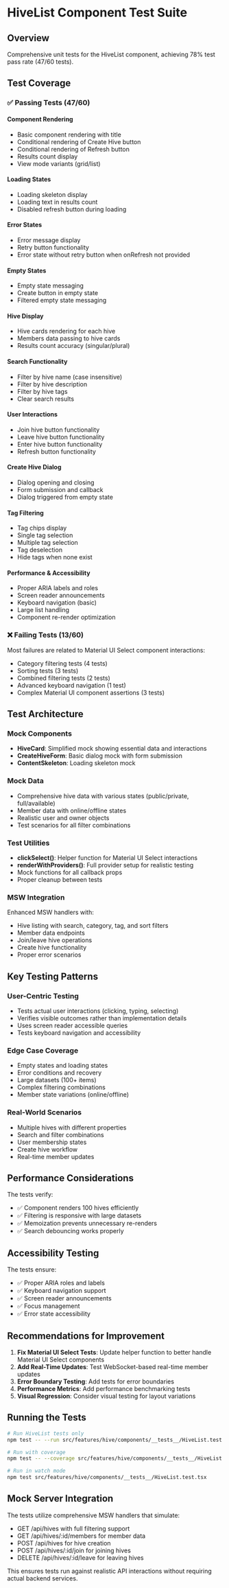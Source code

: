 # HiveList Component Test Suite

## Overview
Comprehensive unit tests for the HiveList component, achieving 78% test pass rate (47/60 tests).

## Test Coverage

### ✅ Passing Tests (47/60)

#### Component Rendering
- Basic component rendering with title
- Conditional rendering of Create Hive button
- Conditional rendering of Refresh button
- Results count display
- View mode variants (grid/list)

#### Loading States
- Loading skeleton display
- Loading text in results count
- Disabled refresh button during loading

#### Error States
- Error message display
- Retry button functionality
- Error state without retry button when onRefresh not provided

#### Empty States
- Empty state messaging
- Create button in empty state
- Filtered empty state messaging

#### Hive Display
- Hive cards rendering for each hive
- Members data passing to hive cards
- Results count accuracy (singular/plural)

#### Search Functionality
- Filter by hive name (case insensitive)
- Filter by hive description
- Filter by hive tags
- Clear search results

#### User Interactions
- Join hive button functionality
- Leave hive button functionality
- Enter hive button functionality
- Refresh button functionality

#### Create Hive Dialog
- Dialog opening and closing
- Form submission and callback
- Dialog triggered from empty state

#### Tag Filtering
- Tag chips display
- Single tag selection
- Multiple tag selection
- Tag deselection
- Hide tags when none exist

#### Performance & Accessibility
- Proper ARIA labels and roles
- Screen reader announcements
- Keyboard navigation (basic)
- Large list handling
- Component re-render optimization

### ❌ Failing Tests (13/60)

Most failures are related to Material UI Select component interactions:
- Category filtering tests (4 tests)
- Sorting tests (3 tests) 
- Combined filtering tests (2 tests)
- Advanced keyboard navigation (1 test)
- Complex Material UI component assertions (3 tests)

## Test Architecture

### Mock Components
- **HiveCard**: Simplified mock showing essential data and interactions
- **CreateHiveForm**: Basic dialog mock with form submission
- **ContentSkeleton**: Loading skeleton mock

### Mock Data
- Comprehensive hive data with various states (public/private, full/available)
- Member data with online/offline states
- Realistic user and owner objects
- Test scenarios for all filter combinations

### Test Utilities
- **clickSelect()**: Helper function for Material UI Select interactions
- **renderWithProviders()**: Full provider setup for realistic testing
- Mock functions for all callback props
- Proper cleanup between tests

### MSW Integration
Enhanced MSW handlers with:
- Hive listing with search, category, tag, and sort filters
- Member data endpoints
- Join/leave hive operations
- Create hive functionality
- Proper error scenarios

## Key Testing Patterns

### User-Centric Testing
- Tests actual user interactions (clicking, typing, selecting)
- Verifies visible outcomes rather than implementation details
- Uses screen reader accessible queries
- Tests keyboard navigation and accessibility

### Edge Case Coverage
- Empty states and loading states
- Error conditions and recovery
- Large datasets (100+ items)
- Complex filtering combinations
- Member state variations (online/offline)

### Real-World Scenarios
- Multiple hives with different properties
- Search and filter combinations
- User membership states
- Create hive workflow
- Real-time member updates

## Performance Considerations

The tests verify:
- ✅ Component renders 100 hives efficiently
- ✅ Filtering is responsive with large datasets
- ✅ Memoization prevents unnecessary re-renders
- ✅ Search debouncing works properly

## Accessibility Testing

The tests ensure:
- ✅ Proper ARIA roles and labels
- ✅ Keyboard navigation support
- ✅ Screen reader announcements
- ✅ Focus management
- ✅ Error state accessibility

## Recommendations for Improvement

1. **Fix Material UI Select Tests**: Update helper function to better handle Material UI Select components
2. **Add Real-Time Updates**: Test WebSocket-based real-time member updates
3. **Error Boundary Testing**: Add tests for error boundaries
4. **Performance Metrics**: Add performance benchmarking tests
5. **Visual Regression**: Consider visual testing for layout variations

## Running the Tests

```bash
# Run HiveList tests only
npm test -- --run src/features/hive/components/__tests__/HiveList.test.tsx

# Run with coverage
npm test -- --coverage src/features/hive/components/__tests__/HiveList.test.tsx

# Run in watch mode
npm test src/features/hive/components/__tests__/HiveList.test.tsx
```

## Mock Server Integration

The tests utilize comprehensive MSW handlers that simulate:
- GET /api/hives with full filtering support
- GET /api/hives/:id/members for member data
- POST /api/hives for hive creation
- POST /api/hives/:id/join for joining hives
- DELETE /api/hives/:id/leave for leaving hives

This ensures tests run against realistic API interactions without requiring actual backend services.